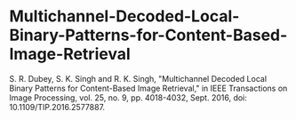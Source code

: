# Multichannel-Decoded-Local-Binary-Patterns-for-Content-Based-Image-Retrieval
S. R. Dubey, S. K. Singh and R. K. Singh, "Multichannel Decoded Local Binary Patterns for Content-Based Image Retrieval," in IEEE Transactions on Image Processing, vol. 25, no. 9, pp. 4018-4032, Sept. 2016, doi: 10.1109/TIP.2016.2577887.
